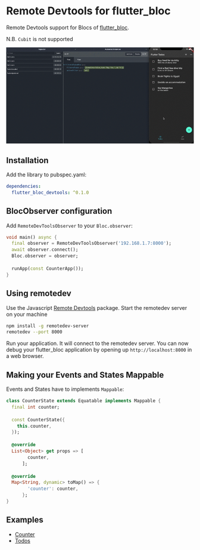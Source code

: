 # Remote Devtools for flutter_bloc

Remote Devtools support for Blocs of [flutter_bloc](https://github.com/felangel/bloc/tree/master/packages/flutter_bloc).

N.B. `Cubit` is not supported

![Devtools Demo](demo.gif)

## Installation

Add the library to pubspec.yaml:

```yaml
dependencies:
  flutter_bloc_devtools: ^0.1.0
```

## BlocObserver configuration

Add `RemoteDevToolsObserver` to your `Bloc.observer`:

```dart
void main() async {
  final observer = RemoteDevToolsObserver('192.168.1.7:8000');
  await observer.connect();
  Bloc.observer = observer;

  runApp(const CounterApp());
}
```

## Using remotedev

Use the Javascript [Remote Devtools](https://github.com/zalmoxisus/remotedev-server) package. Start the remotedev server on your machine

```bash
npm install -g remotedev-server
remotedev --port 8000
```

Run your application. It will connect to the remotedev server. You can now debug your flutter_bloc application by opening up `http://localhost:8000` in a web browser.

## Making your Events and States Mappable

Events and States have to implements `Mappable`:

```dart
class CounterState extends Equatable implements Mappable {
  final int counter;

  const CounterState({
    this.counter,
  });

  @override
  List<Object> get props => [
        counter,
      ];

  @override
  Map<String, dynamic> toMap() => {
        'counter': counter,
      };
}
```

## Examples

- [Counter](exampe/counter)
- [Todos](example/flutter_todos)

